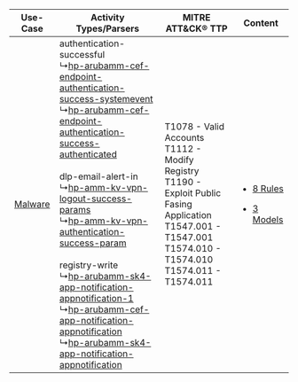 |    Use-Case    | Activity Types/Parsers    | MITRE ATT&CK® TTP    | Content    |
|:----:| ---- | ---- | ---- |
| [Malware](../../../UseCases/uc_malware.md) |  authentication-successful<br> ↳[hp-arubamm-cef-endpoint-authentication-success-systemevent](Ps/pC_hparubammcefendpointauthenticationsuccesssystemevent.md)<br> ↳[hp-arubamm-cef-endpoint-authentication-success-authenticated](Ps/pC_hparubammcefendpointauthenticationsuccessauthenticated.md)<br><br> dlp-email-alert-in<br> ↳[hp-amm-kv-vpn-logout-success-params](Ps/pC_hpammkvvpnlogoutsuccessparams.md)<br> ↳[hp-amm-kv-vpn-authentication-success-param](Ps/pC_hpammkvvpnauthenticationsuccessparam.md)<br><br> registry-write<br> ↳[hp-arubamm-sk4-app-notification-appnotification-1](Ps/pC_hparubammsk4appnotificationappnotification1.md)<br> ↳[hp-arubamm-cef-app-notification-appnotification](Ps/pC_hparubammcefappnotificationappnotification.md)<br> ↳[hp-arubamm-sk4-app-notification-appnotification](Ps/pC_hparubammsk4appnotificationappnotification.md)<br> | T1078 - Valid Accounts<br>T1112 - Modify Registry<br>T1190 - Exploit Public Fasing Application<br>T1547.001 - T1547.001<br>T1574.010 - T1574.010<br>T1574.011 - T1574.011<br> | [<ul><li>8 Rules</li></ul><ul><li>3 Models</li></ul>](RM/r_m_hp_aruba_mobility_master_Malware.md) |